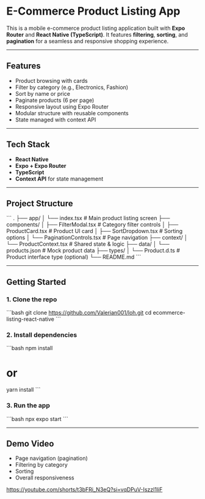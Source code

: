
# E-Commerce Product Listing App

This is a mobile e-commerce product listing application built with **Expo Router** and **React Native (TypeScript)**. It features **filtering**, **sorting**, and **pagination** for a seamless and responsive shopping experience.

---

## Features
- Product browsing with cards
- Filter by category (e.g., Electronics, Fashion)
- Sort by name or price
- Paginate products (6 per page)
- Responsive layout using Expo Router
- Modular structure with reusable components
- State managed with context API

---

## Tech Stack
- **React Native**
- **Expo + Expo Router**
- **TypeScript**
- **Context API** for state management

---

## Project Structure
\`\`\`
.
├── app/
│   └── index.tsx              # Main product listing screen
├── components/
│   ├── FilterModal.tsx        # Category filter controls
│   ├── ProductCard.tsx        # Product UI card
│   ├── SortDropdown.tsx       # Sorting options
│   └── PaginationControls.tsx # Page navigation
├── context/
│   └── ProductContext.tsx     # Shared state & logic
├── data/
│   └── products.json          # Mock product data
├── types/
│   └── Product.d.ts           # Product interface type (optional)
└── README.md
\`\`\`

---

## Getting Started

### 1. Clone the repo
\`\`\`bash
git clone https://github.com/Valerian001/loh.git
cd ecommerce-listing-react-native
\`\`\`

### 2. Install dependencies
\`\`\`bash
npm install
# or
yarn install
\`\`\`

### 3. Run the app
\`\`\`bash
npx expo start
\`\`\`

---

## Demo Video
- Page navigation (pagination)
- Filtering by category
- Sorting
- Overall responsiveness

https://youtube.com/shorts/t3bFRi_N3eQ?si=vqDPuV-Iszzl1liF
